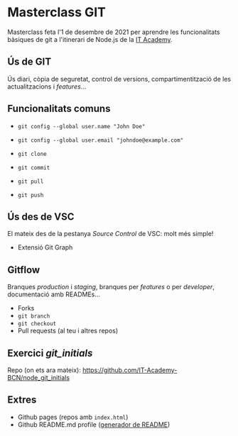 # Masterclass GIT 
Masterclass feta l'1 de desembre de 2021 per aprendre les funcionalitats bàsiques de git a l'itinerari de Node.js de la [IT Academy](https://www.barcelonactiva.cat/es/itacademy).

## Ús de GIT

Ús diari, còpia de seguretat, control de versions, compartimentització de les actualitzacions i _features_...


## Funcionalitats comuns

- `git config --global user.name "John Doe"`
- `git config --global user.email "johndoe@example.com"`

- `git clone`
- `git commit`
- `git pull`
- `git push`


## Ús des de VSC

El mateix des de la pestanya _Source Control_ de VSC: molt més simple!

- Extensió Git Graph


## Gitflow

Branques _production_ i _staging_, branques per _features_ o per _developer_, documentació amb READMEs...

- Forks 
- `git branch`
- `git checkout`
- Pull requests (al teu i altres repos)


## Exercici _git_initials_

Repo (on ets ara mateix): https://github.com/IT-Academy-BCN/node_git_initials


## Extres

- Github pages (repos amb `index.html`)
- Github README.md profile ([generador de README](https://rahuldkjain.github.io/gh-profile-readme-generator/))
